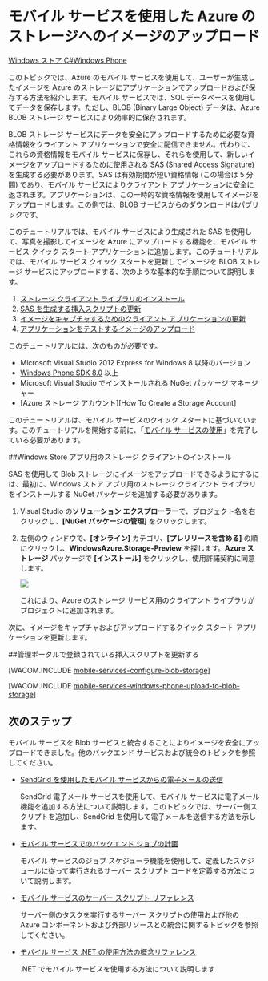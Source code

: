 <properties pageTitle="モバイル サービスを使用した BLOB ストレージへのイメージのアップロード (Windows Phone) | モバイル サービス" metaKeywords="" description="モバイル サービスを使用して、イメージを Azure BLOB ストレージにアップロードする方法について説明します。" metaCanonical="" disqusComments="0" umbracoNaviHide="1" documentationCenter="Mobile" title="モバイル サービスを使用した Azure のストレージへのイメージのアップロード" authors="glenga" writer="glenga" />

# モバイル サービスを使用した Azure のストレージへのイメージのアップロード
<div class="dev-center-tutorial-selector sublanding"> 
	<a href="/ja-jp/documentation/articles/mobile-services-windows-store-dotnet-upload-data-blob-storage" title="Windows ストア C#">Windows ストア C#</a><a href="/ja-jp/documentation/articles/mobile-services-windows-phone-upload-data-blob-storage" title="Windows Phone" class="current">Windows Phone</a>
</div>

このトピックでは、Azure のモバイル サービスを使用して、ユーザーが生成したイメージを Azure のストレージにアプリケーションでアップロードおよび保存する方法を紹介します。モバイル サービスでは、SQL データベースを使用してデータを保存します。ただし、BLOB (Binary Large Object) データは、Azure BLOB ストレージ サービスにより効率的に保存されます。

BLOB ストレージ サービスにデータを安全にアップロードするために必要な資格情報をクライアント アプリケーションで安全に配信できません。代わりに、これらの資格情報をモバイル サービスに保存し、それらを使用して、新しいイメージをアップロードするために使用される SAS (Shared Access Signature) を生成する必要があります。SAS は有効期間が短い資格情報 (この場合は 5 分間) であり、モバイル サービスによりクライアント アプリケーションに安全に返されます。アプリケーションは、この一時的な資格情報を使用してイメージをアップロードします。この例では、BLOB サービスからのダウンロードはパブリックです。

このチュートリアルでは、モバイル サービスにより生成された SAS を使用して、写真を撮影してイメージを Azure にアップロードする機能を、モバイル サービス クイック スタート アプリケーションに追加します。このチュートリアルでは、モバイル サービス クイック スタートを更新してイメージを BLOB ストレージ サービスにアップロードする、次のような基本的な手順について説明します。

1. [ストレージ クライアント ライブラリのインストール]
2. [SAS を生成する挿入スクリプトの更新]
3. [イメージをキャプチャするためのクライアント アプリケーションの更新]
4. [アプリケーションをテストするイメージのアップロード]

このチュートリアルには、次のものが必要です。

+ Microsoft Visual Studio 2012 Express for Windows 8 以降のバージョン
+ [Windows Phone SDK 8.0] 以上
+ Microsoft Visual Studio でインストールされる NuGet パッケージ マネージャー
+ [Azure ストレージ アカウント][How To Create a Storage Account]

このチュートリアルは、モバイル サービスのクイック スタートに基づいています。このチュートリアルを開始する前に、「[モバイル サービスの使用]」を完了している必要があります。

##<a name="install-storage-client"></a>Windows Store アプリ用のストレージ クライアントのインストール

SAS を使用して Blob ストレージにイメージをアップロードできるようにするには、最初に、Windows ストア アプリ用のストレージ クライアント ライブラリをインストールする NuGet パッケージを追加する必要があります。

1. Visual Studio の**ソリューション エクスプローラー**で、プロジェクト名を右クリックし、**[NuGet パッケージの管理]** をクリックします。

2. 左側のウィンドウで、**[オンライン]** カテゴリ、**[プレリリースを含める]** の順にクリックし、**WindowsAzure.Storage-Preview** を探します。**Azure ストレージ** パッケージで **[インストール]** をクリックし、使用許諾契約に同意します。

  	![][2]

  	これにより、Azure のストレージ サービス用のクライアント ライブラリがプロジェクトに追加されます。

次に、イメージをキャプチャおよびアップロードするクイック スタート アプリケーションを更新します。

##<a name="update-scripts"></a>管理ポータルで登録されている挿入スクリプトを更新する

[WACOM.INCLUDE [mobile-services-configure-blob-storage](../includes/mobile-services-configure-blob-storage.md)]

[WACOM.INCLUDE [mobile-services-windows-phone-upload-to-blob-storage](../includes/mobile-services-windows-phone-upload-to-blob-storage.md)]


## <a name="next-steps"> </a>次のステップ

モバイル サービスを Blob サービスと統合することによりイメージを安全にアップロードできました。他のバックエンド サービスおよび統合のトピックを参照してください。

+ [SendGrid を使用したモバイル サービスからの電子メールの送信]
 
  SendGrid 電子メール サービスを使用して、モバイル サービスに電子メール機能を追加する方法について説明します。このトピックでは、サーバー側スクリプトを追加し、SendGrid を使用して電子メールを送信する方法を示します。

+ [モバイル サービスでのバックエンド ジョブの計画]

  モバイル サービスのジョブ スケジューラ機能を使用して、定義したスケジュールに従って実行されるサーバー スクリプト コードを定義する方法について説明します。

+ [モバイル サービスのサーバー スクリプト リファレンス]

  サーバー側のタスクを実行するサーバー スクリプトの使用および他の Azure コンポーネントおよび外部リソースとの統合に関するトピックを参照してください。
 
+ [モバイル サービス .NET の使用方法の概念リファレンス]

  .NET でモバイル サービスを使用する方法について説明します
  
 
<!-- Anchors. -->
[ストレージ クライアント ライブラリのインストール]: #install-storage-client
[イメージをキャプチャするためのクライアント アプリケーションの更新]: #add-select-images
[SAS を生成する挿入スクリプトの更新]: #update-scripts
[アプリケーションをテストするイメージのアップロード]: #test
[次のステップ]:#next-steps

<!-- Images. -->


[2]: ./media/mobile-services-windows-phone-upload-data-blob-storage/mobile-add-storage-nuget-package-dotnet.png


[5]: ./media/mobile-services-windows-phone-upload-data-blob-storage/mobile-upload-blob-app-WMAppmanifest-wp8.png
[6]: ./media/mobile-services-windows-phone-upload-data-blob-storage/mobile-upload-blob-app-view-wp8.png
[7]: ./media/mobile-services-windows-phone-upload-data-blob-storage/mobile-upload-blob-app-view-camera-wp8.png
[8]: ./media/mobile-services-windows-phone-upload-data-blob-storage/mobile-upload-blob-app-view-save-wp8.png
[9]: ./media/mobile-services-windows-phone-upload-data-blob-storage/mobile-upload-blob-app-view-final-wp8.png

[11]: ./media/mobile-services-windows-phone-upload-data-blob-storage/mobile-upload-blob-app-view-camera-accept-wp8.png

<!-- URLs. -->
[SendGrid を使用したモバイル サービスからの電子メールの送信]: /ja-jp/develop/mobile/tutorials/send-email-with-sendgrid/
[モバイル サービスでのバックエンド ジョブの計画]: /ja-jp/develop/mobile/tutorials/schedule-backend-tasks/
[モバイル サービスのサーバー スクリプト リファレンス]: http://go.microsoft.com/fwlink/p/?LinkId=262293
[モバイル サービスの使用]: /ja-jp/documentation/articles/mobile-services-windows-phone-get-started

[Azure 管理ポータル]: https://manage.windowsazure.com/
[ストレージ アカウントの作成方法]: /ja-jp/manage/services/storage/how-to-create-a-storage-account
[ストア アプリケーション用の Azure ストレージ クライアント ライブラリ]: http://go.microsoft.com/fwlink/p/?LinkId=276866 
[モバイル サービス .NET の使用方法の概念リファレンス]: /ja-jp/develop/mobile/how-to-guides/work-with-net-client-library
[Windows Phone SDK 8.0]: http://www.microsoft.com/ja-jp/download/details.aspx?id=35471



